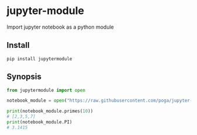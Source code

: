 # jupyter-module

Import jupyter notebook as a python module

## Install

```
pip install jupytermodule
```

## Synopsis

```python
from jupytermodule import open

notebook_module = open("https://raw.githubusercontent.com/poga/jupyter-module/master/examples/primes.ipynb")

print(notebook_module.primes(10))
# [2,3,5,7]
print(notebook_module.PI)
# 3.1415
```